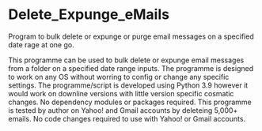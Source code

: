 # Delete_Expunge_eMails
Program to bulk delete or expunge or purge email messages on a specified date rage at one go.

This programme can be used to bulk delete or expunge email messages from a folder on a specified date range inputs.
The programme is designed to work on any OS without worring to config or change any specific settings.
The programme/script is developed using Python 3.9 however it would work on downline versions with little version specific cosmatic changes.
No dependency modules or packages required.
This programme is tested by author on Yahoo! and Gmail accounts by deleteing 5,000+ emails.
No code changes required to use with Yahoo! or Gmail accounts.
